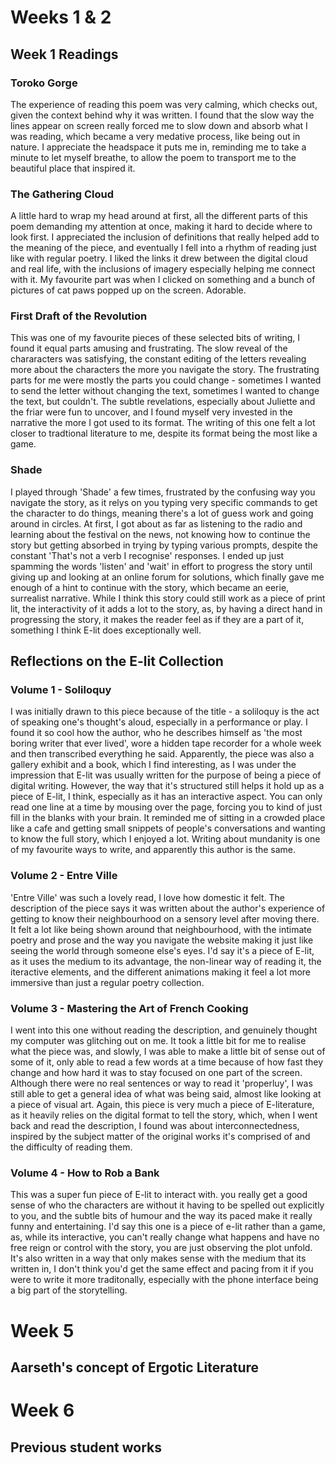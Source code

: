 # Weeks 1 & 2
## Week 1 Readings
### Toroko Gorge
The experience of reading this poem was very calming, which checks out, given the context behind why it was written. I found that the slow way the lines appear on screen really forced me to slow down and absorb what I was reading, which became a very medative process, like being out in nature. I appreciate the headspace it puts me in, reminding me to take a minute to let myself breathe, to allow the poem to transport me to the beautiful place that inspired it.

### The Gathering Cloud
A little hard to wrap my head around at first, all the different parts of this poem demanding my attention at once, making it hard to decide where to look first. I appreciated the inclusion of definitions that really helped add to the meaning of the piece, and eventually I fell into a rhythm of reading just like with regular poetry. I liked the links it drew between the digital cloud and real life, with the inclusions of imagery especially helping me connect with it. My favourite part was when I clicked on something and a bunch of pictures of cat paws popped up on the screen. Adorable.

### First Draft of the Revolution
This was one of my favourite pieces of these selected bits of writing, I found it equal parts amusing and frustrating. The slow reveal of the chararacters was satisfying, the constant editing of the letters revealing more about the characters the more you navigate the story. The frustrating parts for me were mostly the parts you could change - sometimes I wanted to send the letter without changing the text, sometimes I wanted to change the text, but couldn't. The subtle revelations, especially about Juliette and the friar were fun to uncover, and I found myself very invested in the narrative the more I got used to its format. The writing of this one felt a lot closer to tradtional literature to me, despite its format being the most like a game.

### Shade
I played through 'Shade' a few times, frustrated by the confusing way you navigate the story, as it relys on you typing very specific commands to get the character to do things, meaning there's a lot of guess work and going around in circles. At first, I got about as far as listening to the radio and learning about the festival on the news, not knowing how to continue the story but getting absorbed in trying by typing various prompts, despite the constant 'That's not a verb I recognise' responses. I ended up just spamming the words 'listen' and 'wait' in effort to progress the story until giving up and looking at an online forum for solutions, which finally gave me enough of a hint to continue with the story, which became an eerie, surrealist narrative. While I think this story could still work as a piece of print lit, the interactivity of it adds a lot to the story, as, by having a direct hand in progressing the story, it makes the reader feel as if they are a part of it, something I think E-lit does exceptionally well.

## Reflections on the E-lit Collection
### Volume 1 - Soliloquy
I was initially drawn to this piece because of the title - a soliloquy is the act of speaking one's thought's aloud, especially in a performance or play. I found it so cool how the author, who he describes himself as 'the most boring writer that ever lived', wore a hidden tape recorder for a whole week and then transcribed everything he said. Apparently, the piece was also a gallery exhibit and a book, which I find interesting, as I was under the impression that E-lit was usually written for the purpose of being a piece of digital writing. However, the way that it's structured still helps it hold up as a piece of E-lit, I think, especially as it has an interactive aspect. You can only read one line at a time by mousing over the page, forcing you to kind of just fill in the blanks with your brain. It reminded me of sitting in a crowded place like a cafe and getting small snippets of people's conversations and wanting to know the full story, which I enjoyed a lot. Writing about mundanity is one of my favourite ways to write, and apparently this author is the same.
### Volume 2 - Entre Ville
'Entre Ville' was such a lovely read, I love how domestic it felt. The description of the piece says it was written about the author's experience of getting to know their neighbourhood on a sensory level after moving there. It felt a lot like being shown around that neighbourhood, with the intimate poetry and prose and the way you navigate the website making it just like seeing the world through someone else's eyes. I'd say it's a piece of E-lit, as it uses the medium to its advantage, the non-linear way of reading it, the iteractive elements, and the different animations making it feel a lot more immersive than just a regular poetry collection. 
### Volume 3 - Mastering the Art of French Cooking 
I went into this one without reading the description, and genuinely thought my computer was glitching out on me. It took a little bit for me to realise what the piece was, and slowly, I was able to make a little bit of sense out of some of it, only able to read a few words at a time because of how fast they change and how hard it was to stay focused on one part of the screen. Although there were no real sentences or way to read it 'properluy', I was still able to get a general idea of what was being said, almost like looking at a piece of visual art. Again, this piece is very much a piece of E-literature, as it heavily relies on the digital format to tell the story, which, when I went back and read the description, I found was about interconnectedness, inspired by the subject matter of the original works it's comprised of and the difficulty of reading them.
### Volume 4  - How to Rob a Bank
This was a super fun piece of E-lit to interact with. you really get a good sense of who the characters are without it having to be spelled out explicitly to you, and the subtle bits of humour and the way its paced make it really funny and entertaining. I'd say this one is a piece of e-lit rather than a game, as, while its interactive, you can't really change what happens and have no free reign or control with the story, you are just observing the plot unfold. It's also written in a way that only makes sense with the medium that its written in, I don't think you'd get the same effect and pacing from it if you were to write it more traditonally, especially with the phone interface being a big part of the storytelling. 

# Week 5 
## Aarseth's concept of Ergotic Literature

# Week 6 
## Previous student works

